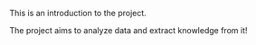 This is an introduction to the project.

The project aims to analyze data and extract knowledge from it!
